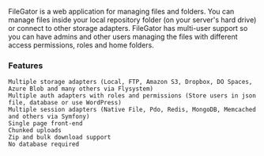 FileGator is a web application for managing files and folders. You can manage files inside your local repository folder (on your server's hard drive) or connect to other storage adapters. FileGator has multi-user support so you can have admins and other users managing the files with different access permissions, roles and home folders.

### Features

    Multiple storage adapters (Local, FTP, Amazon S3, Dropbox, DO Spaces, Azure Blob and many others via Flysystem)
    Multiple auth adapters with roles and permissions (Store users in json file, database or use WordPress)
    Multiple session adapters (Native File, Pdo, Redis, MongoDB, Memcached and others via Symfony)
    Single page front-end
    Chunked uploads
    Zip and bulk download support
    No database required
